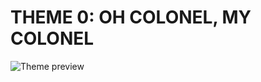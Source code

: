 # THEME 0: OH COLONEL, MY COLONEL

![Theme preview](https://64.media.tumblr.com/79be8ad67ae4bab95107b3fe903aed87/6decc6884113e1c6-b9/s2048x3072/d6b2cf76f0bde88f55d13535a6ddbd63f372783e.png)
